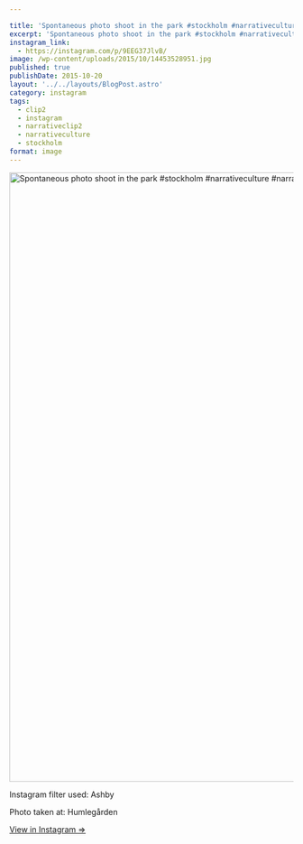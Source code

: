 ```yaml
---

title: 'Spontaneous photo shoot in the park #stockholm #narrativeculture #narrativeclip2 #clip2'
excerpt: 'Spontaneous photo shoot in the park #stockholm #narrativeculture #narrativeclip2 #clip2'
instagram_link:
  - https://instagram.com/p/9EEG37JlvB/
image: /wp-content/uploads/2015/10/14453528951.jpg
published: true
publishDate: 2015-10-20
layout: '../../layouts/BlogPost.astro'
category: instagram
tags:
  - clip2
  - instagram
  - narrativeclip2
  - narrativeculture
  - stockholm
format: image
---
```

<p><a href="https://instagram.com/p/9EEG37JlvB/" target="_blank"><img width="1080" height="1080" src="https://stenehall.se/wp-content/uploads/2015/10/14453528951.jpg" class="insta-image" alt="Spontaneous photo shoot in the park #stockholm #narrativeculture #narrativeclip2 #clip2" /></a></p>
<p>Instagram filter used: Ashby</p>
<p>Photo taken at: Humlegården</p>
<p><a href="https://instagram.com/p/9EEG37JlvB/" target="_blank">View in Instagram &rArr;</a></p>